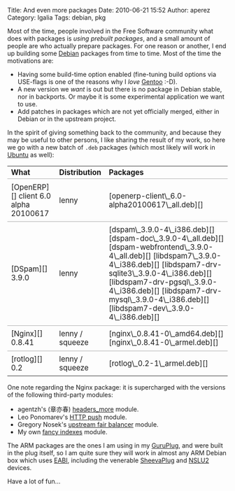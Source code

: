 Title: And even more packages
Date: 2010-06-21 15:52
Author: aperez
Category: Igalia
Tags: debian, pkg

Most of the time, people involved in the Free Software community what
does with packages is *using prebuilt packages*, and a small amount of
people are who actually prepare packages. For one reason or another, I
end up building some [Debian][] packages from time to time. Most of the
time the motivations are:

-   Having some build-time option enabled (fine-tuning build options via
    USE-flags is one of the reasons why I *love* [Gentoo][] :-D).
-   A new version we *want* is out but there is no package in Debian
    stable, nor in backports. Or maybe it is some experimental
    application we want to use.
-   Add patches in packages which are not yet officially merged, either
    in Debian or in the upstream project.

In the spirit of giving something back to the community, and because
they may be useful to other persons, I like sharing the result of my
work, so here we go with a new batch of `.deb` packages (which most
likely will work in [Ubuntu][] as well):

<table cellpadding="5" style="font-size: 120%;text-align: left">
<thead>
<tr>
<th>
What

</th>
<th>
Distribution

</th>
<th>
Packages

</th>
</tr>
</thead>
<tbody>
</tbody>
<tr style="border-top: 1px solid #aaa">
<td style="padding:0.5em">
[OpenERP][] client 6.0 alpha 20100617

</td>
<td style="padding:0.5em">
lenny

</td>
<td style="padding:0.5em">
[openerp-client\_6.0-alpha20100617\_all.deb][]

</td>
</tr>
<tr style="border-top: 1px solid #aaa">
<td style="padding:0.5em">
[DSpam][] 3.9.0

</td>
<td style="padding:0.5em">
lenny

</td>
<td style="padding:0.5em">
[dspam\_3.9.0-4\_i386.deb][]  
[dspam-doc\_3.9.0-4\_all.deb][]  
[dspam-webfrontend\_3.9.0-4\_all.deb][]  
[libdspam7\_3.9.0-4\_i386.deb][]  
[libdspam7-drv-sqlite3\_3.9.0-4\_i386.deb][]  
[libdspam7-drv-pgsql\_3.9.0-4\_i386.deb][]  
[libdspam7-drv-mysql\_3.9.0-4\_i386.deb][]  
[libdspam7-dev\_3.9.0-4\_i386.deb][]

</td>
</tr>
<tr style="border-top: 1px solid #aaa">
<td style="padding:0.5em">
[Nginx][] 0.8.41

</td>
<td style="padding:0.5em">
lenny / squeeze

</td>
<td style="padding:0.5em">
[nginx\_0.8.41-0\_amd64.deb][]  
[nginx\_0.8.41-0\_armel.deb][]

</td>
</tr>
<tr style="border-top: 1px solid #aaa">
<td style="padding:0.5em">
[rotlog][] 0.2

</td>
<td style="padding:0.5em">
lenny / squeeze

</td>
<td style="padding:0.5em">
[rotlog\_0.2-1\_armel.deb][]

</td>
</tr>
</table>
One note regarding the Nginx package: it is supercharged with the
versions of the following third-party modules:

-   agentzh's (章亦春) [headers\_more][] module.
-   Leo Ponomarev's [HTTP push][] module.
-   Gregory Nosek's [upstream fair balancer][] module.
-   My own [fancy indexes][] module.

The ARM packages are the ones I am using in my [GuruPlug][], and were
built in the plug itself, so I am quite sure they will work in almost
any ARM Debian box which uses [EABI][], including the venerable
[SheevaPlug][] and [NSLU2][] devices.

Have a lot of fun...

  [Debian]: http://www.debian.org
  [Gentoo]: http://www.gentoo.org
  [Ubuntu]: http://www.ubuntu.com
  [OpenERP]: http://www.openerp.com
  [openerp-client\_6.0-alpha20100617\_all.deb]: http://people.igalia.com/aperez/files/debs/openerp-client_6.0-alpha20100617_all.deb
  [DSpam]: http://dspam.sourceforge.net/
  [dspam\_3.9.0-4\_i386.deb]: http://people.igalia.com/aperez/files/debs/dspam/dspam_3.9.0-4_i386.deb
  [dspam-doc\_3.9.0-4\_all.deb]: http://people.igalia.com/aperez/files/debs/dspam/dspam-doc_3.9.0-4_all.deb
  [dspam-webfrontend\_3.9.0-4\_all.deb]: http://people.igalia.com/aperez/files/debs/dspam/dspam-webfrontend_3.9.0-4_all.deb
  [libdspam7\_3.9.0-4\_i386.deb]: http://people.igalia.com/aperez/files/debs/dspam/libdspam7_3.9.0-4_i386.deb
  [libdspam7-drv-sqlite3\_3.9.0-4\_i386.deb]: http://people.igalia.com/aperez/files/debs/dspam/libdspam7-drv-sqlite3_3.9.0-4_i386.deb
  [libdspam7-drv-pgsql\_3.9.0-4\_i386.deb]: http://people.igalia.com/aperez/files/debs/dspam/libdspam7-drv-pgsql_3.9.0-4_i386.deb
  [libdspam7-drv-mysql\_3.9.0-4\_i386.deb]: http://people.igalia.com/aperez/files/debs/dspam/libdspam7-drv-mysql_3.9.0-4_i386.deb
  [libdspam7-dev\_3.9.0-4\_i386.deb]: http://people.igalia.com/aperez/files/debs/dspam/libdspam7-dev_3.9.0-4_i386.deb
  [Nginx]: http://nginx.org
  [nginx\_0.8.41-0\_amd64.deb]: http://people.igalia.com/aperez/files/debs/nginx_0.8.41-0_amd64.deb
  [nginx\_0.8.41-0\_armel.deb]: http://furi-ku.org/files/gp/nginx_0.8.41-0_armel.deb
  [rotlog]: http://furi-ku.org/+/cgit/code/rotlog/
  [rotlog\_0.2-1\_armel.deb]: http://furi-ku.org/files/gp/rotlog_0.2-1_armel.deb
  [headers\_more]: http://wiki.nginx.org/NginxHttpHeadersMoreModule
  [HTTP push]: http://pushmodule.slact.net/
  [upstream fair balancer]: http://wiki.nginx.org/NginxHttpUpstreamFairModule
  [fancy indexes]: http://furi-ku.org/+/cgit/code/ngx-fancyindex/plain/README.rst
  [GuruPlug]: http://www.globalscaletechnologies.com/t-guruplugdetails.aspx
  [EABI]: http://wiki.debian.org/ArmEabiPort
  [SheevaPlug]: http://en.wikipedia.org/wiki/SheevaPlug
  [NSLU2]: http://en.wikipedia.org/wiki/NSLU2
